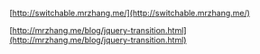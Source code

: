 [http://switchable.mrzhang.me/](http://switchable.mrzhang.me/)


[http://mrzhang.me/blog/jquery-transition.html](http://mrzhang.me/blog/jquery-transition.html)